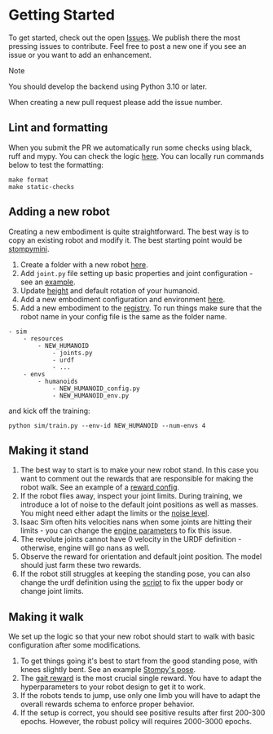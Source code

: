 # Getting Started

To get started, check out the open [Issues](https://github.com/kscalelabs/sim/issues).
We publish there the most pressing issues to contribute. Feel free to post a new one if you see 
an issue or you want to add an enhancement.

> [!NOTE]
> You should develop the backend using Python 3.10 or later.

When creating a new pull request please add the issue number.


## Lint and formatting
When you submit the PR we automatically run some checks using black, ruff and mypy.
You can check the logic [here](https://github.com/kscalelabs/sim/blob/master/pyproject.toml).
You can locally run commands below to test the formatting:
```
make format
make static-checks
```

## Adding a new robot
Creating a new embodiment is quite straightforward. The best way is to copy an existing robot and modify it.
The best starting point would be [stompymini](https://github.com/kscalelabs/sim/tree/master/sim/resources/stompymini).
1. Create a folder with a new robot [here](https://github.com/kscalelabs/sim/tree/master/sim/resources).
2. Add `joint.py` file setting up basic properties and joint configuration - see an [example](https://github.com/kscalelabs/sim/blob/master/sim/resources/stompymini/joints.py).
3. Update [height](https://github.com/kscalelabs/sim/blob/aa97ddfddcaadcac64d4f83d986548cc7fc451a6/sim/resources/stompymini/joints.py#L102) and default rotation of your humanoid.
4. Add a new embodiment configuration and environment [here](https://github.com/kscalelabs/sim/tree/master/sim/envs/humanoids).
5. Add a new embodiment to the [registry](https://github.com/kscalelabs/sim/blob/master/sim/envs/__init__.py).
To run things make sure that the robot name in your config file is the same as the folder name.
```
- sim
    - resources
        - NEW_HUMANOID
            - joints.py
            - urdf
            - ...
    - envs
        - humanoids
            - NEW_HUMANOID_config.py
            - NEW_HUMANOID_env.py
```
and kick off the training:
```
python sim/train.py --env-id NEW_HUMANOID --num-envs 4
```

## Making it stand
1. The best way to start is to make your new robot stand. In this case you want to comment out
the rewards that are responsible for making the robot walk. See an example of a [reward config](https://github.com/kscalelabs/sim/blob/aa97ddfddcaadcac64d4f83d986548cc7fc451a6/sim/envs/humanoids/stompymini_config.py#L163).
2. If the robot flies away, inspect your joint limits. During training, we introduce a lot of noise to the default joint positions
as well as masses. You might need either adapt the limits or the [noise level](https://github.com/kscalelabs/sim/blob/aa97ddfddcaadcac64d4f83d986548cc7fc451a6/sim/envs/humanoids/stompy_config.py#L213).
3. Isaac Sim often hits velocities nans when some joints are hitting their limits - you can change the [engine parameters](https://github.com/kscalelabs/sim/blob/aa97ddfddcaadcac64d4f83d986548cc7fc451a6/sim/envs/humanoids/stompy_config.py#L108) to fix this issue.
4. The revolute joints cannot have 0 velocity in the URDF definition - otherwise, engine will go nans as well.
5. Observe the reward for orientation and default joint position. The model should just farm these two rewards.
6. If the robot still struggles at keeping the standing pose, you can also change the urdf definition using the [script](https://github.com/kscalelabs/sim/blob/master/sim/scripts/create_fixed_torso.py) to fix the upper body or change joint limits.

## Making it walk
We set up the logic so that your new robot should start to walk with basic configuration after some modifications.
1. To get things going it's best to start from the good standing pose, with knees slightly bent.
See an example [Stompy's pose](https://github.com/kscalelabs/sim/blob/aa97ddfddcaadcac64d4f83d986548cc7fc451a6/sim/resources/stompymini/joints.py#L113).
2. The [gait reward](https://github.com/kscalelabs/sim/blob/aa97ddfddcaadcac64d4f83d986548cc7fc451a6/sim/envs/humanoids/stompy_config.py#L146) is the most crucial single reward. You have to adapt the hyperparameters to your robot design to get it to work.
3. If the robots tends to jump, use only one limb you will have to adapt the overall rewards schema to enforce proper behavior.
4. If the setup is correct, you should see positive results after first 200-300 epochs. However, the robust policy will requires 2000-3000 epochs.




